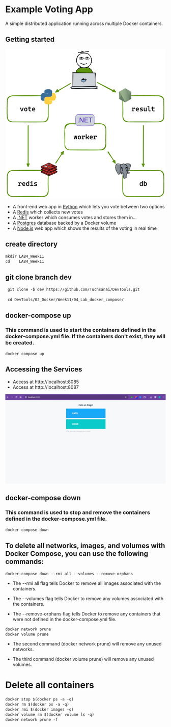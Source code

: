 # Example Voting App

A simple distributed application running across multiple Docker containers.

## Getting started

![Architecture diagram](architecture.excalidraw.png)

* A front-end web app in [Python](/vote) which lets you vote between two options
* A [Redis](https://hub.docker.com/_/redis/) which collects new votes
* A [.NET](/worker/) worker which consumes votes and stores them in…
* A [Postgres](https://hub.docker.com/_/postgres/) database backed by a Docker volume
* A [Node.js](/result) web app which shows the results of the voting in real time



## create directory

   
    mkdir LAB4_Week11
    cd    LAB4_Week11
    

## git clone branch dev
    
    
   ```
    git clone -b dev https://github.com/Tuchsanai/DevTools.git
     
    cd DevTools/02_Docker/Week11/04_Lab_docker_compose/
   ```



## docker-compose up
### This command is used to start the containers defined in the docker-compose.yml file. If the containers don't exist, they will be created.

```
docker compose up

```

## Accessing the Services

* Access  at http://localhost:8085
* Access  at http://localhost:8087


![results](./images/s1.jpg)

## docker-compose down
### This command is used to stop and remove the containers defined in the docker-compose.yml file.


```
docker compose down

```


## To delete all networks, images, and volumes with Docker Compose, you can use the following commands:

```
docker-compose down --rmi all --volumes --remove-orphans
```


* The --rmi all flag tells Docker to remove all images associated with the containers.

* The --volumes flag tells Docker to remove any volumes associated with the containers.

* The --remove-orphans flag tells Docker to remove any containers that were not defined in the docker-compose.yml file.

```
docker network prune
docker volume prune
```

* The second command (docker network prune) will remove any unused networks.

* The third command (docker volume prune) will remove any unused volumes.




# Delete all containers

```
docker stop $(docker ps -a -q)  
docker rm $(docker ps -a -q) 
docker rmi $(docker images -q) 
docker volume rm $(docker volume ls -q)  
docker network prune -f
```